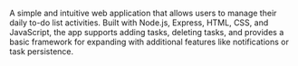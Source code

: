 A simple and intuitive web application that allows users to manage their daily to-do list activities. Built with Node.js, Express, HTML, CSS, and JavaScript, the app supports adding tasks, deleting tasks, and provides a basic framework for expanding with additional features like notifications or task persistence.
